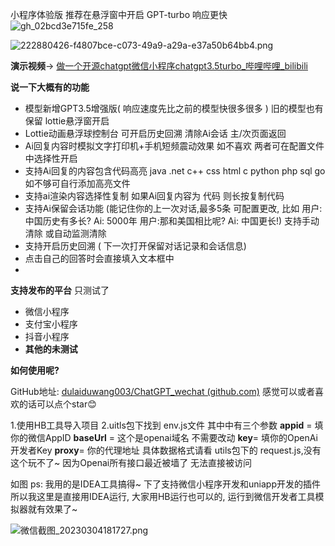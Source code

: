 小程序体验版 推荐在悬浮窗中开启 GPT-turbo 响应更快
![gh_02bcd3e715fe_258](https://user-images.githubusercontent.com/87460202/223033440-aa656462-3e62-4bc2-ba5a-6f6d5380e9c5.jpg)


![222880426-f4807bce-c073-49a9-a29a-e37a50b64bb4.png](https://p6-juejin.byteimg.com/tos-cn-i-k3u1fbpfcp/cd9dc8e8557d4030a394c54aaf44c02d~tplv-k3u1fbpfcp-watermark.image?)

**演示视频**-> [做一个开源chatgpt微信小程序chatgpt3.5turbo_哔哩哔哩_bilibili](https://www.bilibili.com/video/BV1kM411x7Ca/?spm_id_from=333.999.0.0)



**说一下大概有的功能**
-   模型新增GPT3.5增强版( 响应速度先比之前的模型快很多很多 ) 旧的模型也有保留 lottie悬浮窗开启
-   Lottie动画悬浮球控制台 可开启历史回溯 清除Ai会话 主/次页面返回
-   Ai回复内容时模拟文字打印机+手机短频震动效果 如不喜欢 两者可在配置文件中选择性开启
-   支持Ai回复的内容包含代码高亮 java .net c++ css html c python php sql go 如不够可自行添加高亮文件
-   支持ai渲染内容选择性复制 如果Ai回复内容为 代码 则长按复制代码
-   支持Ai保留会话功能 (能记住你的上一次对话,最多5条 可配置更改, 比如 用户: 中国历史有多长? Ai: 5000年 用户:那和美国相比呢? Ai: 中国更长!) 支持手动清除 或自动监测清除
-   支持开启历史回溯 ( 下一次打开保留对话记录和会话信息)
-   点击自己的回答时会直接填入文本框中
-   
**支持发布的平台**
只测试了 
-   微信小程序
-   支付宝小程序
-   抖音小程序 
-   **其他的未测试**
 
**如何使用呢?**

GitHub地址: [dulaiduwang003/ChatGPT_wechat (github.com)](https://github.com/dulaiduwang003/ChatGPT_wechat)   感觉可以或者喜欢的话可以点个star😊

1.使用HB工具导入项目
2.uitls包下找到 env.js文件 其中中有三个参数
**appid** = 填你的微信AppID 
**baseUrl** = 这个是openai域名 不需要改动
**key**= 填你的OpenAi开发者Key
**proxy**= 你的代理地址 具体数据格式请看 utils包下的 request.js,没有这个玩不了~ 因为Openai所有接口最近被墙了 无法直接被访问

如图
ps: 我用的是IDEA工具搞得~ 下了支持微信小程序开发和uniapp开发的插件 所以我这里是直接用IDEA运行, 大家用HB运行也可以的, 运行到微信开发者工具模拟器就有效果了~

![微信截图_20230304181727.png](https://p9-juejin.byteimg.com/tos-cn-i-k3u1fbpfcp/0110a254828948519a35617be173fed4~tplv-k3u1fbpfcp-watermark.image?)
